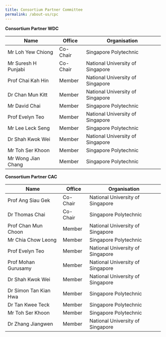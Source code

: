 ```yaml
---
title: Consortium Partner Committee
permalink: /about-us/cpc
---
```

**Consortium Partner WDC**

| Name | Office | Organisation |
| -------- | -------- | -------- |
| Mr Loh Yew Chiong     | Co-Chair   | Singapore Polytechnic   |
| Mr Suresh H Punjabi     | Co-Chair   | National University of Singapore   |
| Prof Chai Kah Hin     | Member  |  National University of Singapore   |
| Dr Chan Mun Kitt     | Member   |  National University of Singapore   |
| Mr David Chai     | Member   |  Singapore Polytechnic   |
| Prof Evelyn Teo     | Member  | National University of Singapore   |
| Mr Lee Leck Seng    | Member   |  Singapore Polytechnic  |
| Dr Shah Kwok Wei     | Member   | National University of Singapore   |
| Mr Toh Ser Khoon     | Member   |  Singapore Polytechnic   |
| Mr Wong Jian Chang     | Member   |  Singapore Polytechnic   |

**Consortium Partner CAC**

| Name | Office | Organisation |
| -------- | -------- | -------- |
| Prof Ang Siau Gek     | Co-Chair   | National University of Singapore   |
| Dr Thomas Chai     | Co-Chair   | Singapore Polytechnic  |
| Prof Chan Mun Choon     | Member  |  National University of Singapore   |
| Mr Chia Chow Leong    | Member   |  Singapore Polytechnic  |
| Prof Evelyn Teo     | Member  | National University of Singapore   |
| Prof Mohan Gurusamy     | Member   |  National University of Singapore   |
| Dr Shah Kwok Wei     | Member   | National University of Singapore   |
| Dr Simon Tan Kian Hwa     | Member   |  Singapore Polytechnic   |
| Dr Tan Kwee Teck     | Member   |  Singapore Polytechnic   |
| Mr Toh Ser Khoon     | Member   |  Singapore Polytechnic   |
| Dr Zhang Jiangwen    | Member   | National University of Singapore   |